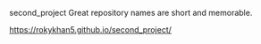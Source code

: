 second_project
Great repository names are short and memorable.

https://rokykhan5.github.io/second_project/
